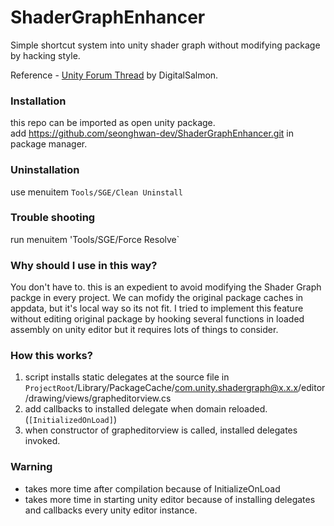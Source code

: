 # ShaderGraphEnhancer
Simple shortcut system into unity shader graph without modifying package by hacking style.

Reference - [Unity Forum Thread](https://forum.unity.com/threads/keyboard-shortcuts-are-an-essential-and-missing-feature.852154/) by DigitalSalmon.

### Installation
this repo can be imported as open unity package.  
add https://github.com/seonghwan-dev/ShaderGraphEnhancer.git in package manager.  

### Uninstallation
use menuitem `Tools/SGE/Clean Uninstall`

### Trouble shooting
run menuitem 'Tools/SGE/Force Resolve`

### Why should I use in this way?
You don't have to. this is an expedient to avoid modifying the Shader Graph packge in every project. We can mofidy the original package caches in appdata, but it's local way so its not fit. I tried to implement this feature without editing original package by hooking several functions in loaded assembly on unity editor but it requires lots of things to consider. 

### How this works?
1. script installs static delegates at the source file in `ProjectRoot`/Library/PackageCache/com.unity.shadergraph@x.x.x/editor/drawing/views/grapheditorview.cs
2. add callbacks to installed delegate when domain reloaded. (`[InitializedOnLoad]`)
3. when constructor of grapheditorview is called, installed delegates invoked.

### Warning
- takes more time after compilation because of InitializeOnLoad
- takes more time in starting unity editor because of installing delegates and callbacks every unity editor instance.
